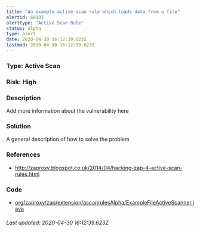 ```yaml
---
title: "An example active scan rule which loads data from a file"
alertid: 60101
alerttype: "Active Scan Rule"
status: alpha
type: alert
date: 2020-04-30 16:12:39.623Z
lastmod: 2020-04-30 16:12:39.623Z
---
```

### Type: Active Scan

### Risk: High

### Description

Add more information about the vulnerability here

### Solution

A general description of how to solve the problem

### References

* http://zaproxy.blogspot.co.uk/2014/04/hacking-zap-4-active-scan-rules.html

### Code

 * [org/zaproxy/zap/extension/ascanrulesAlpha/ExampleFileActiveScanner.java](https://github.com/zaproxy/zap-extensions/blob/master/addOns/ascanrulesAlpha/src/main/java/org/zaproxy/zap/extension/ascanrulesAlpha/ExampleFileActiveScanner.java)

###### Last updated: 2020-04-30 16:12:39.623Z
